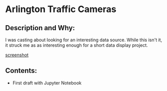 # Arlington Traffic Cameras

## Description and Why:
I was casting about looking for an interesting data source. While this isn't it, it struck me as as interesting enough for a short data display project.

[screenshot](https://github.com/hrokr/little-pyprojects/blob/main/Arlington_Traffic_Cameras/images/Screen%20Shot.png) 

## Contents:
 - First draft with Jupyter Notebook
